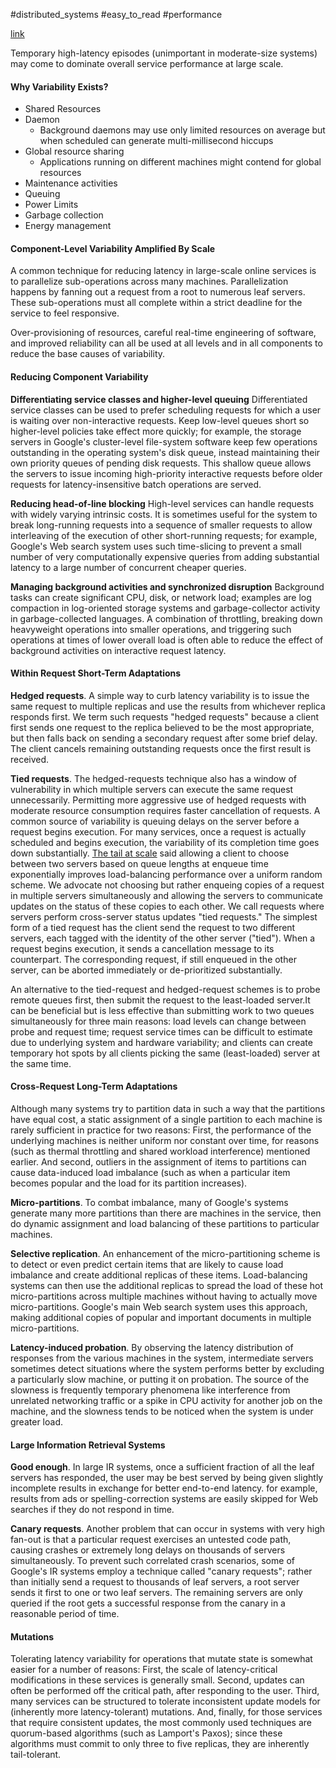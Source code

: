 #distributed_systems #easy_to_read #performance

[link](https://cacm.acm.org/magazines/2013/2/160173-the-tail-at-scale/fulltext) 

Temporary high-latency episodes (unimportant in moderate-size systems) may come to dominate overall service performance at large scale.

#### Why Variability Exists?
- Shared Resources
- Daemon
	- Background daemons may use only limited resources on average but when scheduled can generate multi-millisecond hiccups
- Global resource sharing
	- Applications running on different machines might contend for global resources
- Maintenance activities
- Queuing
- Power Limits
- Garbage collection
- Energy management

#### Component-Level Variability Amplified By Scale
A common technique for reducing latency in large-scale online services is to parallelize sub-operations across many machines. Parallelization happens by fanning out a request from a root to numerous leaf servers. These sub-operations must all complete within a strict deadline for the service to feel responsive.

Over-provisioning of resources, careful real-time engineering of software, and improved reliability can all be used at all levels and in all components to reduce the base causes of variability.

#### Reducing Component Variability
**Differentiating service classes and higher-level queuing**
Differentiated service classes can be used to prefer scheduling requests for which a user is waiting over non-interactive requests. Keep low-level queues short so higher-level policies take effect more quickly; for example, the storage servers in Google's cluster-level file-system software keep few operations outstanding in the operating system's disk queue, instead maintaining their own priority queues of pending disk requests. This shallow queue allows the servers to issue incoming high-priority interactive requests before older requests for latency-insensitive batch operations are served.

**Reducing head-of-line blocking**
High-level services can handle requests with widely varying intrinsic costs. It is sometimes useful for the system to break long-running requests into a sequence of smaller requests to allow interleaving of the execution of other short-running requests; for example, Google's Web search system uses such time-slicing to prevent a small number of very computationally expensive queries from adding substantial latency to a large number of concurrent cheaper queries.

**Managing background activities and synchronized disruption**
Background tasks can create significant CPU, disk, or network load; examples are log compaction in log-oriented storage systems and garbage-collector activity in garbage-collected languages. A combination of throttling, breaking down heavyweight operations into smaller operations, and triggering such operations at times of lower overall load is often able to reduce the effect of background activities on interactive request latency.

#### Within Request Short-Term Adaptations
**Hedged requests**. A simple way to curb latency variability is to issue the same request to multiple replicas and use the results from whichever replica responds first. We term such requests "hedged requests" because a client first sends one request to the replica believed to be the most appropriate, but then falls back on sending a secondary request after some brief delay. The client cancels remaining outstanding requests once the first result is received.

**Tied requests**. The hedged-requests technique also has a window of vulnerability in which multiple servers can execute the same request unnecessarily. Permitting more aggressive use of hedged requests with moderate resource consumption requires faster cancellation of requests.
A common source of variability is queuing delays on the server before a request begins execution. For many services, once a request is actually scheduled and begins execution, the variability of its completion time goes down substantially. [The tail at scale](https://cacm.acm.org/magazines/2013/2/160173-the-tail-at-scale/fulltext#R10) said allowing a client to choose between two servers based on queue lengths at enqueue time exponentially improves load-balancing performance over a uniform random scheme. We advocate not choosing but rather enqueing copies of a request in multiple servers simultaneously and allowing the servers to communicate updates on the status of these copies to each other. We call requests where servers perform cross-server status updates "tied requests." The simplest form of a tied request has the client send the request to two different servers, each tagged with the identity of the other server ("tied"). When a request begins execution, it sends a cancellation message to its counterpart. The corresponding request, if still enqueued in the other server, can be aborted immediately or de-prioritized substantially.

An alternative to the tied-request and hedged-request schemes is to probe remote queues first, then submit the request to the least-loaded server.It can be beneficial but is less effective than submitting work to two queues simultaneously for three main reasons: load levels can change between probe and request time; request service times can be difficult to estimate due to underlying system and hardware variability; and clients can create temporary hot spots by all clients picking the same (least-loaded) server at the same time.

#### Cross-Request Long-Term Adaptations
Although many systems try to partition data in such a way that the partitions have equal cost, a static assignment of a single partition to each machine is rarely sufficient in practice for two reasons: First, the performance of the underlying machines is neither uniform nor constant over time, for reasons (such as thermal throttling and shared workload interference) mentioned earlier. And second, outliers in the assignment of items to partitions can cause data-induced load imbalance (such as when a particular item becomes popular and the load for its partition increases).

**Micro-partitions**. To combat imbalance, many of Google's systems generate many more partitions than there are machines in the service, then do dynamic assignment and load balancing of these partitions to particular machines.

**Selective replication**. An enhancement of the micro-partitioning scheme is to detect or even predict certain items that are likely to cause load imbalance and create additional replicas of these items. Load-balancing systems can then use the additional replicas to spread the load of these hot micro-partitions across multiple machines without having to actually move micro-partitions. Google's main Web search system uses this approach, making additional copies of popular and important documents in multiple micro-partitions. 

**Latency-induced probation**. By observing the latency distribution of responses from the various machines in the system, intermediate servers sometimes detect situations where the system performs better by excluding a particularly slow machine, or putting it on probation. The source of the slowness is frequently temporary phenomena like interference from unrelated networking traffic or a spike in CPU activity for another job on the machine, and the slowness tends to be noticed when the system is under greater load.

#### Large Information Retrieval Systems
**Good enough**. In large IR systems, once a sufficient fraction of all the leaf servers has responded, the user may be best served by being given slightly incomplete results in exchange for better end-to-end latency.
for example, results from ads or spelling-correction systems are easily skipped for Web searches if they do not respond in time.

**Canary requests**. Another problem that can occur in systems with very high fan-out is that a particular request exercises an untested code path, causing crashes or extremely long delays on thousands of servers simultaneously. To prevent such correlated crash scenarios, some of Google's IR systems employ a technique called "canary requests"; rather than initially send a request to thousands of leaf servers, a root server sends it first to one or two leaf servers. The remaining servers are only queried if the root gets a successful response from the canary in a reasonable period of time.

#### Mutations
Tolerating latency variability for operations that mutate state is somewhat easier for a number of reasons: First, the scale of latency-critical modifications in these services is generally small. Second, updates can often be performed off the critical path, after responding to the user. Third, many services can be structured to tolerate inconsistent update models for (inherently more latency-tolerant) mutations. And, finally, for those services that require consistent updates, the most commonly used techniques are quorum-based algorithms (such as Lamport's Paxos); since these algorithms must commit to only three to five replicas, they are inherently tail-tolerant.

